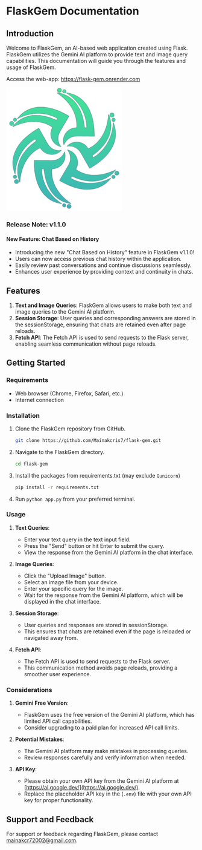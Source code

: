 # FlaskGem Documentation

## Introduction

Welcome to FlaskGem, an AI-based web application created using Flask. FlaskGem utilizes the Gemini AI platform to provide text and image query capabilities. This documentation will guide you through the features and usage of FlaskGem.

Access the web-app: https://flask-gem.onrender.com

![Logo](./static/flask_gem_avatar.png)

### Release Note: v1.1.0

#### New Feature: Chat Based on History

- Introducing the new "Chat Based on History" feature in FlaskGem v1.1.0!
- Users can now access previous chat history within the application.
- Easily review past conversations and continue discussions seamlessly.
- Enhances user experience by providing context and continuity in chats.

## Features

1. **Text and Image Queries**: FlaskGem allows users to make both text and image queries to the Gemini AI platform.
2. **Session Storage**: User queries and corresponding answers are stored in the sessionStorage, ensuring that chats are retained even after page reloads.
3. **Fetch API**: The Fetch API is used to send requests to the Flask server, enabling seamless communication without page reloads.

## Getting Started

### Requirements

- Web browser (Chrome, Firefox, Safari, etc.)
- Internet connection

### Installation

1. Clone the FlaskGem repository from GitHub.
   ```bash
   git clone https://github.com/Mainakcris7/flask-gem.git
   ```
2. Navigate to the FlaskGem directory.
   ```bash
   cd flask-gem
   ```
3. Install the packages from requirements.txt (may exclude `Gunicorn`)
   ```bash
   pip install -r requirements.txt
   ```
4. Run `python app.py` from your preferred terminal.

### Usage

1. **Text Queries**:
   - Enter your text query in the text input field.
   - Press the "Send" button or hit Enter to submit the query.
   - View the response from the Gemini AI platform in the chat interface.

2. **Image Queries**:
   - Click the "Upload Image" button.
   - Select an image file from your device.
   - Enter your specific query for the image.
   - Wait for the response from the Gemini AI platform, which will be displayed in the chat interface.

3. **Session Storage**:
   - User queries and responses are stored in sessionStorage.
   - This ensures that chats are retained even if the page is reloaded or navigated away from.

4. **Fetch API**:
   - The Fetch API is used to send requests to the Flask server.
   - This communication method avoids page reloads, providing a smoother user experience.

### Considerations

1. **Gemini Free Version**:
   - FlaskGem uses the free version of the Gemini AI platform, which has limited API call capabilities.
   - Consider upgrading to a paid plan for increased API call limits.

2. **Potential Mistakes**:
   - The Gemini AI platform may make mistakes in processing queries.
   - Review responses carefully and verify information when needed.

3. **API Key**:
   - Please obtain your own API key from the Gemini AI platform at [https://ai.google.dev/](https://ai.google.dev/).
   - Replace the placeholder API key in the (`.env`) file with your own API key for proper functionality.

## Support and Feedback

For support or feedback regarding FlaskGem, please contact [mainakcr72002@gmail.com](mainakcr72002@gmail.com).
